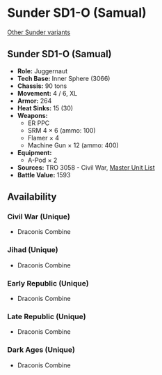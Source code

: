 # Sunder SD1-O (Samual)

[Other Sunder variants](../sunder.md)

## Sunder SD1-O (Samual)
- **Role:** Juggernaut
- **Tech Base:** Inner Sphere (3066)
- **Chassis:** 90 tons
- **Movement:** 4 / 6, XL
- **Armor:** 264
- **Heat Sinks:** 15 (30)
- **Weapons:**
  - ER PPC
  - SRM 4 × 6 (ammo: 100)
  - Flamer × 4
  - Machine Gun × 12 (ammo: 400)
- **Equipment:**
  - A-Pod × 2
- **Sources:** TRO 3058 - Civil War, [Master Unit List](http://masterunitlist.info/Unit/Details/3124/sunder-sd1-o-samual)
- **Battle Value:** 1593

## Availability

### Civil War (Unique)
- Draconis Combine

### Jihad (Unique)
- Draconis Combine

### Early Republic (Unique)
- Draconis Combine

### Late Republic (Unique)
- Draconis Combine

### Dark Ages (Unique)
- Draconis Combine

